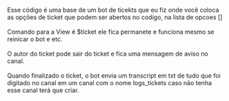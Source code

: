 Esse código é uma base de um bot de ticekts que eu fiz onde você coloca as opções de ticket que podem ser abertos no codigo, na lista de opcoes []<br>
<br>
Comando para a View é $ticket ele fica permanete e funciona mesmo se reinicar o bot e etc.<br>
<br>
O autor do ticket pode sair do ticket e fica uma mensagem de aviso no canal. <br>
<br>
Quando finalizado o ticket, o bot envia um transcript em txt de tudo que foi digitado no canal em um canal com o nome logs_tickets caso não tenha esse canal terá que criar.
